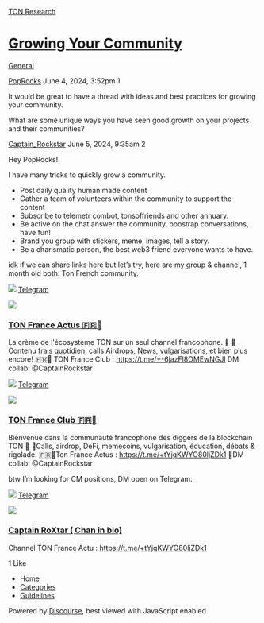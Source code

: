 [TON Research](/)

# [Growing Your Community](/t/growing-your-community/19938)

[General](/c/general/4) 

    

[PopRocks](https://tonresear.ch/u/PopRocks)  June 4, 2024, 3:52pm  1

It would be great to have a thread with ideas and best practices for growing your community.

What are some unique ways you have seen good growth on your projects and their communities?

 

[Captain\_Rockstar](https://tonresear.ch/u/Captain_Rockstar) June 5, 2024, 9:35am  2

Hey PopRocks!

I have many tricks to quickly grow a community.

*   Post daily quality human made content
*   Gather a team of volunteers within the community to support the content
*   Subscribe to telemetr combot, tonsoffriends and other annuary.
*   Be active on the chat answer the community, boostrap conversations, have fun!
*   Brand you group with stickers, meme, images, tell a story.
*   Be a charismatic person, the best web3 friend everyone wants to have.

idk if we can share links here but let’s try, here are my group & channel, 1 month old both. Ton French community.

![](https://telegram.org/img/website_icon.svg?4) [Telegram](https://t.me/+tYjqKWYO80ljZDk1)

![](https://tonresear.ch/uploads/default/original/2X/d/d8283972b355093d47d9b9559b27376d094c4cdd.jpeg)

### [TON France Actus 🇫🇷📡](https://t.me/+tYjqKWYO80ljZDk1)

La crème de l'écosystème TON sur un seul channel francophone. 🦄 🧬Contenu frais quotidien, calls Airdrops, News, vulgarisations, et bien plus encore! 🇫🇷💎 TON France Club : https://t.me/+-6jazFl8OMEwNGJl DM collab: @CaptainRockstar

![](https://telegram.org/img/website_icon.svg?4) [Telegram](https://t.me/+-6jazFl8OMEwNGJl)

![](https://tonresear.ch/uploads/default/original/2X/0/0b4c0c4afe60e4f0a0817948a5547161836b0f7e.jpeg)

### [TON France Club 🇫🇷💎](https://t.me/+-6jazFl8OMEwNGJl)

Bienvenue dans la communauté francophone des diggers de la blockchain TON 🦄 🧬Calls, airdrop, DeFi, memecoins, vulgarisation, éducation, débats & rigolade. 🇫🇷📡Ton France Actus : https://t.me/+tYjqKWYO80ljZDk1 📩DM collab: @CaptainRockstar

btw I’m looking for CM positions, DM open on Telegram.

![](https://telegram.org/img/website_icon.svg?4) [Telegram](https://t.me/CaptainRockstar)

![](https://tonresear.ch/uploads/default/original/2X/a/a311355e152e3bb8d1f35e72f9d5808498342926.jpeg)

### [Captain RoXtar ( Chan in bio)](https://t.me/CaptainRockstar)

Channel TON France Actu : https://t.me/+tYjqKWYO80ljZDk1

  1 Like

*   [Home](/)
*   [Categories](/categories)
*   [Guidelines](/guidelines)

Powered by [Discourse](https://www.discourse.org), best viewed with JavaScript enabled